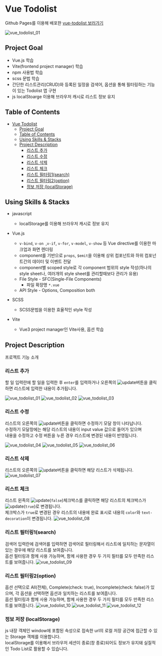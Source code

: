 # Vue Todolist

Github Pages를 이용해 배포한 [vue-todolist 보러가기](https://hye0ngyun.github.io/vue-todolist/)

![vue_todolist_01](./img/vue_todolist_01.png)

## Project Goal

- Vue.js 학습
- Vite(frontend project manager) 학습
- npm 사용법 학습
- scss 문법 학습
- 간단한 리스트관리(CRUD)와 등록된 일정을 검색어, 옵션을 통해 필터링하는 기능이 있는 Todolist 앱 구현
- js localStoarge 이용해 브라우저 캐시로 리스트 정보 유지

## Table of Contents

- [Vue Todolist](#vue-todolist)
  - [Project Goal](#project-goal)
  - [Table of Contents](#table-of-contents)
  - [Using Skills & Stacks](#using-skills--stacks)
  - [Project Description](#project-description)
    - [리스트 추가](#리스트-추가)
    - [리스트 수정](#리스트-수정)
    - [리스트 삭제](#리스트-삭제)
    - [리스트 체크](#리스트-체크)
    - [리스트 필터링1(search)](#리스트-필터링1search)
    - [리스트 필터링2(option)](#리스트-필터링2option)
    - [정보 저장 (localStorage)](#정보-저장-localstorage)

## Using Skills & Stacks

- javascript

  - localStorage를 이용해 브라우저 캐시로 정보 유지

- Vue.js

  - `v-bind`, `v-on `,`v-if`, `v-for`, `v-model`, `v-show` 등 Vue directive를 이용한 마크업과 화면 렌더링
  - component를 기반으로 `props`, `$emit`을 이용해 상위 컴포넌트와 하위 컴포넌트간의 데이터 및 이벤트 전달
  - component별 scoped style로 각 component 범위의 style 작성(하나의 style sheet나, 여러개의 style sheet를 관리할때보다 관리가 유용)
  - File Style - SFC(Single-File Components)
    - 파일 확장명 `*.vue`
  - API Style - Options, Composition both

- SCSS

  - SCSS문법을 이용한 효율적인 style 작성

- Vite
  - Vue3 project manager인 Vite사용, 옵션 학습

## Project Description

프로젝트 기능 소개

### 리스트 추가

할 일 입력란에 할 일을 입력한 후 `enter`를 입력하거나 오른쪽의 ![update](./src/assets/image/add_circle_outline_black_24dp.svg)버튼을 클릭하면 리스트에 입력한 내용이 추가됩니다.

![vue_todolist_01](./img/vue_todolist_01.png)
![vue_todolist_02](./img/vue_todolist_02.png)
![vue_todolist_03](./img/vue_todolist_03.png)

### 리스트 수정

리스트의 오른쪽의 ![update](./src/assets/image/edit_black_24dp.svg)버튼을 클릭하면 수정하기 모달 창이 나타납니다.  
수정하기 모달창에는 해당 리스트의 내용이 input value 값으로 들어가 있으며  
내용을 수정하고 수정 버튼을 누른 경우 리스트에 변경된 내용이 반영됩니다.

![vue_todolist_04](./img/vue_todolist_04.png)
![vue_todolist_05](./img/vue_todolist_05.png)
![vue_todolist_06](./img/vue_todolist_06.png)

### 리스트 삭제

리스트의 오른쪽의 ![update](./src/assets/image/remove_circle_outline_black_24dp.svg)버튼을 클릭하면 해당 리스트가 삭제됩니다.
![vue_todolist_07](./img/vue_todolist_07.png)

### 리스트 체크

리스트 왼족의 ![update](./src/assets/image/checkbox_f.svg)(`false`)체크박스를 클릭하면 해당 리스트의 체크박스가 ![update](./src/assets/image/checkbox_t.svg)(`true`)로 변경됩니다.  
체크박스가 `true`로 변경된 경우 리스트의 내용에 완료 표시로 내용의 `color`와 `text-decoration`이 변경됩니다.
![vue_todolist_08](./img/vue_todolist_08.png)

### 리스트 필터링1(search)

검색어 입력란에 검색어를 입력하면 검색어로 필터링해서 리스트에 일치하는 문자열이 있는 경우에 해당 리스트를 보여줍니다.  
옵션 필터링과 함께 사용 가능하며, 함께 사용한 경우 두 가지 필터를 모두 만족한 리스트를 보여줍니다.
![vue_todolist_09](./img/vue_todolist_09.png)

### 리스트 필터링2(option)

옵션 선택으로 All(전체), Complete(check: true), Incomplete(check: false)가 있으며, 각 옵션을 선택하면 옵션과 일치하는 리스트를 보여줍니다.  
옵션 필터링과 함께 사용 가능하며, 함께 사용한 경우 두 가지 필터를 모두 만족한 리스트를 보여줍니다.
![vue_todolist_10](./img/vue_todolist_10.png)
![vue_todolist_11](./img/vue_todolist_11.png)
![vue_todolist_12](./img/vue_todolist_12.png)

### 정보 저장 (localStorage)

js 내장 객체인 window에 포함된 속성으로 접속한 url의 로컬 저장 공간에 접근할 수 있는 Storage 객체를 이용합니다.  
localStorage를 이용해서 브라우저 세션이 종료(창 종료)되어도 정보가 유지돼 실질적인 Todo List로 활용할 수 있습니다.

